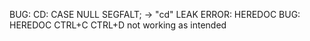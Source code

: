 BUG: CD: CASE NULL SEGFALT; -> "cd"
LEAK ERROR: HEREDOC
BUG: HEREDOC CTRL+C CTRL+D not working as intended